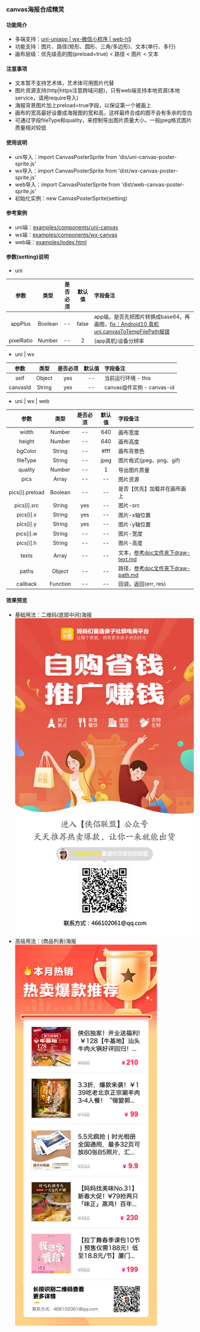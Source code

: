 ### canvas海报合成精灵

#### 功能简介
+ 多端支持：[uni-uniapp | wx-微信小程序 | web-h5](https://github.com/466102061/canvas-poster-sprite/tree/main/dist)
+ 功能支持：图片、路径(矩形、圆形、三角/多边形)、文本(单行、多行)
+ 画布层级：优先级高的图(preload=true) < 路径 < 图片 < 文本

#### 注意事项
+ 文本暂不支持艺术体，艺术体可用图片代替
+ 图片资源支持(http|https注意跨域问题)，只有web端支持本地资源(本地service，请用require导入)
+ 海报背景图片加上preload=true字段，以保证第一个被画上
+ 画布的宽高最好设置成海报图的宽和高，这样最终合成的图不会有多余的空白
+ 可通过字段fileType和quality，来控制导出图片质量大小，一般jpeg格式图片质量相对较低

#### 使用说明
+ uni导入：import CanvasPosterSprite from 'dis/uni-canvas-poster-sprite.js'
+ wx导入：import CanvasPosterSprite from 'dist/wx-canvas-poster-sprite.js'
+ web导入：import CanvasPosterSprite from 'dist/web-canvas-poster-sprite.js'
+ 初始化实例：new CanvasPosterSprite(setting)

#### 参考案例
+ uni端：[examples/components/uni-canvas](https://github.com/466102061/canvas-poster-sprite/tree/main/examples/components)
+ wx端：[examples/components/wx-canvas](https://github.com/466102061/canvas-poster-sprite/tree/main/examples/components)
+ web端：[examples/index.html](https://github.com/466102061/canvas-poster-sprite/tree/main/examples)
#### 参数(setting)说明
+ uni

| 参数 | 类型 | 是否必须 | 默认值 | 字段备注 |
| :----: | :----: | :----: | :----: | :---- |
| appPlus | Boolean | -- | false | app端，是否先把图片转换成base64，再画图，[fix：Android10 真机 uni.canvasToTempFilePath报错](https://ask.dcloud.net.cn/question/103303) |
| pixelRatio | Number | -- | 2 | (app真机)设备分辨率 |

+ uni | wx

| 参数 | 类型 | 是否必须 | 默认值 | 字段备注 |
| :----: | :----: | :----: | :----: | :---- |
| self | Object | yes | -- | 当前运行环境 - this |
| canvasId | String | yes | -- | canvas组件实例 - canvas-id |

+ uni | wx | web

| 参数 | 类型 | 是否必须 | 默认值 | 字段备注 |
| :----: | :----: | :----: | :----: | :---- |
| width | Number | -- | 640 | 画布宽度 |
| height | Number | -- | 640 | 画布高度 |
| bgColor | String | -- | #fff | 画布背景色 |
| fileType | String | -- | jpeg | 图片格式(jpeg、png、gif) |
| quality | Number | -- | 1 | 导出图片质量 |
| pics | Array | -- | -- | 图片资源 |
| pics[i].preload | Boolean | -- | -- | 是否【优先】加载并在画布画上 |
| pics[i].src | String | yes | -- | 图片-src |
| pics[i].x | String | yes | -- | 图片-x轴位置 |
| pics[i].y | String | yes | -- | 图片-y轴位置 |
| pics[i].w | String | -- | -- | 图片-宽度 |
| pics[i].h | String | -- | -- | 图片-高度 |
| texts | Array | -- | -- | 文本，[参考doc文件夹下draw-text.md](https://github.com/466102061/canvas-poster-sprite/blob/main/doc/draw-text.md) |
| paths | Object | -- | -- | 路径，[参考doc文件夹下draw-path.md](https://github.com/466102061/canvas-poster-sprite/blob/main/doc/draw-path.md) |
| callback | Function | -- | -- | 回调，返回(err, res) |

#### 效果预览

+ 基础用法：二维码(底部中间)海报  
![avatar](https://github.com/466102061/canvas-poster-sprite/blob/main/screenshot/demo-1.png)
+ 高级用法：(商品列表)海报    
![avatar](https://github.com/466102061/canvas-poster-sprite/blob/main/screenshot/demo-2.png)

